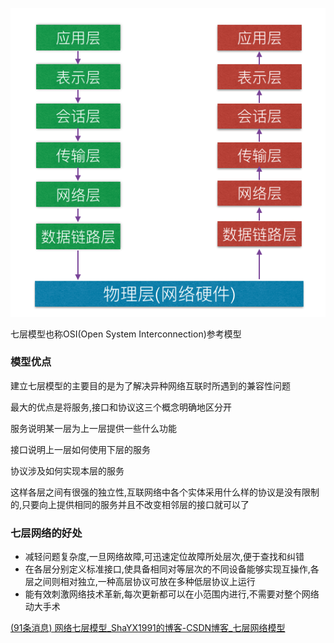 ![这里写图片描述](image/20160923175430340-16749741558703.png)

七层模型也称OSI(Open System Interconnection)参考模型

### 模型优点

建立七层模型的主要目的是为了解决异种网络互联时所遇到的兼容性问题

最大的优点是将服务,接口和协议这三个概念明确地区分开

服务说明某一层为上一层提供一些什么功能

接口说明上一层如何使用下层的服务

协议涉及如何实现本层的服务

这样各层之间有很强的独立性,互联网络中各个实体采用什么样的协议是没有限制的,只要向上提供相同的服务并且不改变相邻层的接口就可以了

### 七层网络的好处

- 减轻问题复杂度,一旦网络故障,可迅速定位故障所处层次,便于查找和纠错
- 在各层分别定义标准接口,使具备相同对等层次的不同设备能够实现互操作,各层之间则相对独立,一种高层协议可放在多种低层协议上运行
- 能有效刺激网络技术革新,每次更新都可以在小范围内进行,不需要对整个网络动大手术

[(91条消息) 网络七层模型_ShaYX1991的博客-CSDN博客_七层网络模型](https://blog.csdn.net/a369189453/article/details/81193661)
